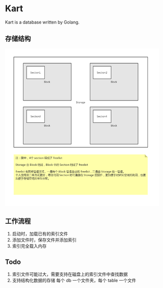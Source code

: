 # Kart
Kart is a database written by Golang.

## 存储结构
![存储结构](./存储结构.png)

## 工作流程
1. 启动时，加载已有的索引文件
2. 添加文件时，保存文件并添加索引
3. 索引完全载入内存

## Todo
1. 索引文件可能过大，需要支持在磁盘上的索引文件中查找数据
2. 支持结构化数据的存储
    每个 db 一个文件夹，每个 table 一个文件